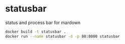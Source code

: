 # statusbar
status and process bar for mardown


```sh
docker build -t statusbar .
docker run --name statusbar -d -p 80:8000 statusbar
```